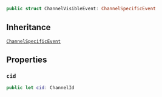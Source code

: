 
``` swift
public struct ChannelVisibleEvent: ChannelSpecificEvent 
```

## Inheritance

[`ChannelSpecificEvent`](/ChannelSpecificEvent)

## Properties

### `cid`

``` swift
public let cid: ChannelId
```
